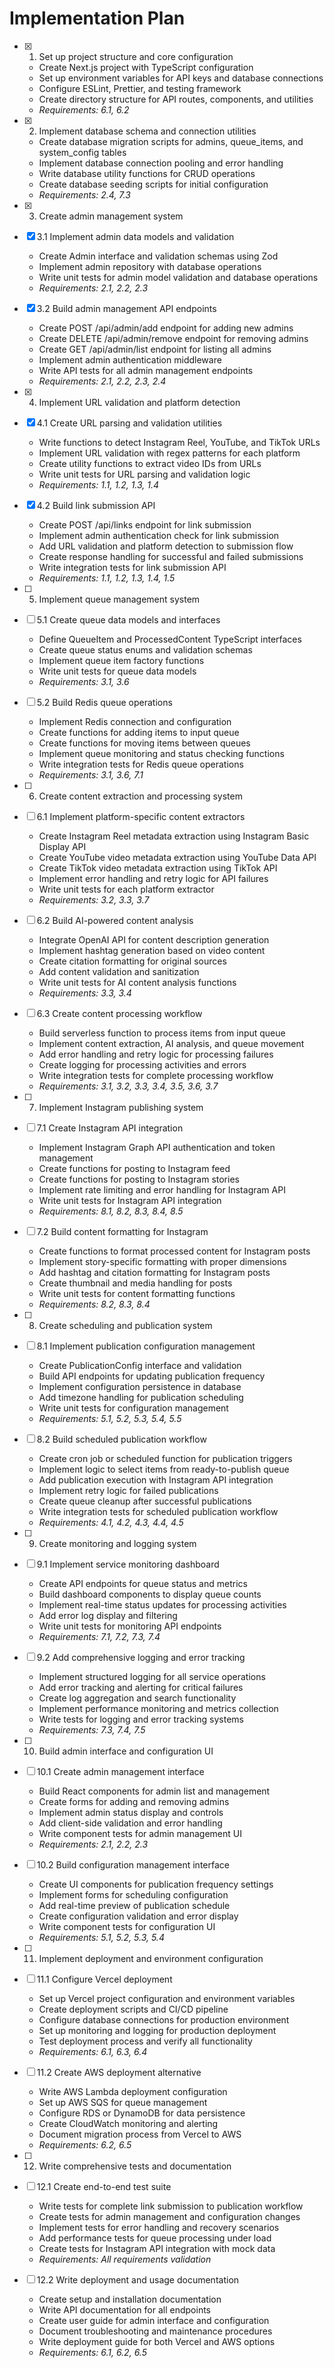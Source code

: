 # Implementation Plan

- [x] 1. Set up project structure and core configuration
  - Create Next.js project with TypeScript configuration
  - Set up environment variables for API keys and database connections
  - Configure ESLint, Prettier, and testing framework
  - Create directory structure for API routes, components, and utilities
  - _Requirements: 6.1, 6.2_

- [x] 2. Implement database schema and connection utilities
  - Create database migration scripts for admins, queue_items, and system_config tables
  - Implement database connection pooling and error handling
  - Write database utility functions for CRUD operations
  - Create database seeding scripts for initial configuration
  - _Requirements: 2.4, 7.3_

- [x] 3. Create admin management system
- [x] 3.1 Implement admin data models and validation
  - Create Admin interface and validation schemas using Zod
  - Implement admin repository with database operations
  - Write unit tests for admin model validation and database operations
  - _Requirements: 2.1, 2.2, 2.3_

- [x] 3.2 Build admin management API endpoints
  - Create POST /api/admin/add endpoint for adding new admins
  - Create DELETE /api/admin/remove endpoint for removing admins
  - Create GET /api/admin/list endpoint for listing all admins
  - Implement admin authentication middleware
  - Write API tests for all admin management endpoints
  - _Requirements: 2.1, 2.2, 2.3, 2.4_

- [x] 4. Implement URL validation and platform detection
- [x] 4.1 Create URL parsing and validation utilities
  - Write functions to detect Instagram Reel, YouTube, and TikTok URLs
  - Implement URL validation with regex patterns for each platform
  - Create utility functions to extract video IDs from URLs
  - Write unit tests for URL parsing and validation logic
  - _Requirements: 1.1, 1.2, 1.3, 1.4_

- [x] 4.2 Build link submission API
  - Create POST /api/links endpoint for link submission
  - Implement admin authentication check for link submission
  - Add URL validation and platform detection to submission flow
  - Create response handling for successful and failed submissions
  - Write integration tests for link submission API
  - _Requirements: 1.1, 1.2, 1.3, 1.4, 1.5_

- [ ] 5. Implement queue management system
- [ ] 5.1 Create queue data models and interfaces
  - Define QueueItem and ProcessedContent TypeScript interfaces
  - Create queue status enums and validation schemas
  - Implement queue item factory functions
  - Write unit tests for queue data models
  - _Requirements: 3.1, 3.6_

- [ ] 5.2 Build Redis queue operations
  - Implement Redis connection and configuration
  - Create functions for adding items to input queue
  - Create functions for moving items between queues
  - Implement queue monitoring and status checking functions
  - Write integration tests for Redis queue operations
  - _Requirements: 3.1, 3.6, 7.1_

- [ ] 6. Create content extraction and processing system
- [ ] 6.1 Implement platform-specific content extractors
  - Create Instagram Reel metadata extraction using Instagram Basic Display API
  - Create YouTube video metadata extraction using YouTube Data API
  - Create TikTok video metadata extraction using TikTok API
  - Implement error handling and retry logic for API failures
  - Write unit tests for each platform extractor
  - _Requirements: 3.2, 3.3, 3.7_

- [ ] 6.2 Build AI-powered content analysis
  - Integrate OpenAI API for content description generation
  - Implement hashtag generation based on video content
  - Create citation formatting for original sources
  - Add content validation and sanitization
  - Write unit tests for AI content analysis functions
  - _Requirements: 3.3, 3.4_

- [ ] 6.3 Create content processing workflow
  - Build serverless function to process items from input queue
  - Implement content extraction, AI analysis, and queue movement
  - Add error handling and retry logic for processing failures
  - Create logging for processing activities and errors
  - Write integration tests for complete processing workflow
  - _Requirements: 3.1, 3.2, 3.3, 3.4, 3.5, 3.6, 3.7_

- [ ] 7. Implement Instagram publishing system
- [ ] 7.1 Create Instagram API integration
  - Implement Instagram Graph API authentication and token management
  - Create functions for posting to Instagram feed
  - Create functions for posting to Instagram stories
  - Implement rate limiting and error handling for Instagram API
  - Write unit tests for Instagram API integration
  - _Requirements: 8.1, 8.2, 8.3, 8.4, 8.5_

- [ ] 7.2 Build content formatting for Instagram
  - Create functions to format processed content for Instagram posts
  - Implement story-specific formatting with proper dimensions
  - Add hashtag and citation formatting for Instagram posts
  - Create thumbnail and media handling for posts
  - Write unit tests for content formatting functions
  - _Requirements: 8.2, 8.3, 8.4_

- [ ] 8. Create scheduling and publication system
- [ ] 8.1 Implement publication configuration management
  - Create PublicationConfig interface and validation
  - Build API endpoints for updating publication frequency
  - Implement configuration persistence in database
  - Add timezone handling for publication scheduling
  - Write unit tests for configuration management
  - _Requirements: 5.1, 5.2, 5.3, 5.4, 5.5_

- [ ] 8.2 Build scheduled publication workflow
  - Create cron job or scheduled function for publication triggers
  - Implement logic to select items from ready-to-publish queue
  - Add publication execution with Instagram API integration
  - Implement retry logic for failed publications
  - Create queue cleanup after successful publications
  - Write integration tests for scheduled publication workflow
  - _Requirements: 4.1, 4.2, 4.3, 4.4, 4.5_

- [ ] 9. Create monitoring and logging system
- [ ] 9.1 Implement service monitoring dashboard
  - Create API endpoints for queue status and metrics
  - Build dashboard components to display queue counts
  - Implement real-time status updates for processing activities
  - Add error log display and filtering
  - Write unit tests for monitoring API endpoints
  - _Requirements: 7.1, 7.2, 7.3, 7.4_

- [ ] 9.2 Add comprehensive logging and error tracking
  - Implement structured logging for all service operations
  - Add error tracking and alerting for critical failures
  - Create log aggregation and search functionality
  - Implement performance monitoring and metrics collection
  - Write tests for logging and error tracking systems
  - _Requirements: 7.3, 7.4, 7.5_

- [ ] 10. Build admin interface and configuration UI
- [ ] 10.1 Create admin management interface
  - Build React components for admin list and management
  - Create forms for adding and removing admins
  - Implement admin status display and controls
  - Add client-side validation and error handling
  - Write component tests for admin management UI
  - _Requirements: 2.1, 2.2, 2.3_

- [ ] 10.2 Build configuration management interface
  - Create UI components for publication frequency settings
  - Implement forms for scheduling configuration
  - Add real-time preview of publication schedule
  - Create configuration validation and error display
  - Write component tests for configuration UI
  - _Requirements: 5.1, 5.2, 5.3, 5.4_

- [ ] 11. Implement deployment and environment configuration
- [ ] 11.1 Configure Vercel deployment
  - Set up Vercel project configuration and environment variables
  - Create deployment scripts and CI/CD pipeline
  - Configure database connections for production environment
  - Set up monitoring and logging for production deployment
  - Test deployment process and verify all functionality
  - _Requirements: 6.1, 6.3, 6.4_

- [ ] 11.2 Create AWS deployment alternative
  - Write AWS Lambda deployment configuration
  - Set up AWS SQS for queue management
  - Configure RDS or DynamoDB for data persistence
  - Create CloudWatch monitoring and alerting
  - Document migration process from Vercel to AWS
  - _Requirements: 6.2, 6.5_

- [ ] 12. Write comprehensive tests and documentation
- [ ] 12.1 Create end-to-end test suite
  - Write tests for complete link submission to publication workflow
  - Create tests for admin management and configuration changes
  - Implement tests for error handling and recovery scenarios
  - Add performance tests for queue processing under load
  - Create tests for Instagram API integration with mock data
  - _Requirements: All requirements validation_

- [ ] 12.2 Write deployment and usage documentation
  - Create setup and installation documentation
  - Write API documentation for all endpoints
  - Create user guide for admin interface and configuration
  - Document troubleshooting and maintenance procedures
  - Write deployment guide for both Vercel and AWS options
  - _Requirements: 6.1, 6.2, 6.5_
